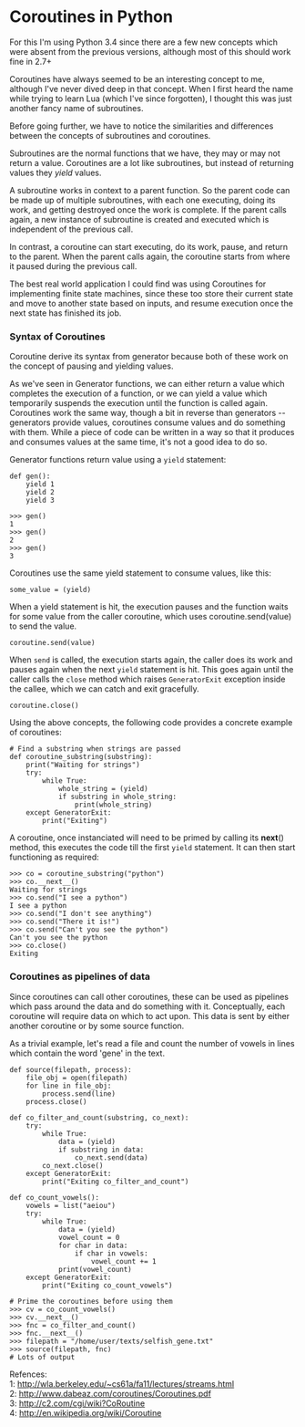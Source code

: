 # Coroutines in Python #

For this I'm using Python 3.4 since there are a few new concepts which were
absent from the previous versions, although most of this should work fine in
2.7+

Coroutines have always seemed to be an interesting concept to me, although I've
never dived deep in that concept. When I first heard the name while trying to
learn Lua (which I've since forgotten), I thought this was just another fancy
name of subroutines.

Before going further, we have to notice the similarities and differences
between the concepts of subroutines and coroutines.

Subroutines are the normal functions that we have, they may or may not return
a value. Coroutines are a lot like subroutines, but instead of returning values
they _yield_ values.

A subroutine works in context to a parent function. So the parent code can be
made up of multiple subroutines, with each one executing, doing its work, and
getting destroyed once the work is complete. If the parent calls again, a new
instance of subroutine is created and executed which is independent of the
previous call.

In contrast, a coroutine can start executing, do its work, pause, and  return
to the parent. When the parent calls again, the coroutine starts from where it
paused during the previous call.

The best real world application I could find was using Coroutines for
implementing finite state machines, since these too store their current state
and move to another state based on inputs, and resume execution once the
next state has finished its job.

### Syntax of Coroutines ###
Coroutine derive its syntax from generator because both of these work on the
concept of pausing and yielding values.

As we've seen in Generator functions, we can either return a value which
completes the execution of a function, or we can yield a value which
temporarily suspends the execution until the function is called again.
Coroutines work the same way, though a bit in reverse than generators --
generators provide values, coroutines consume values and do something with them.
While a piece of code can be written in a way so that it produces and consumes
values at the same time, it's not a good idea to do so.

Generator functions return value using a `yield` statement:

	def gen():
		yield 1
		yield 2
		yield 3

	>>> gen()
	1
	>>> gen()
	2
	>>> gen()
	3

Coroutines use the same yield statement to consume values, like this:

	some_value = (yield)

When a yield statement is hit, the execution pauses and the function waits for
some value from the caller coroutine, which uses coroutine.send(value) to send
the value.

	coroutine.send(value)

When `send` is called, the execution starts again, the caller does its work
and pauses again when the next `yield` statement is hit. This goes again until
the caller calls the `close` method which  raises `GeneratorExit` exception
inside the callee, which we can catch and exit gracefully.

	coroutine.close()

Using the above concepts, the following code provides a concrete example of
coroutines:

	# Find a substring when strings are passed
	def coroutine_substring(substring):
		print("Waiting for strings")
		try:
			while True:
				whole_string = (yield)
				if substring in whole_string:
					print(whole_string)
		except GeneratorExit:
			print("Exiting")

A coroutine, once instanciated will need to be primed by calling its __next__()
method, this executes the code till the first `yield` statement. It can then
start functioning as required:

	>>> co = coroutine_substring("python")
	>>> co.__next__()
	Waiting for strings
	>>> co.send("I see a python")
	I see a python
	>>> co.send("I don't see anything")
	>>> co.send("There it is!")
	>>> co.send("Can't you see the python")
	Can't you see the python
	>>> co.close()
	Exiting
	
### Coroutines as pipelines of data ###
Since coroutines can call other coroutines, these can be used as pipelines
which pass around the data and do something with it.
Conceptually, each coroutine will require data on which to act upon. This data
is sent by either another coroutine or by some source function.

As a trivial example, let's read a file and count the number of vowels in lines
which contain the word 'gene' in the text.

	def source(filepath, process):
		file_obj = open(filepath)
		for line in file_obj:
			process.send(line)
		process.close()

	def co_filter_and_count(substring, co_next):
		try:
			while True:
				data = (yield)
				if substring in data:
					co_next.send(data)
	        co_next.close()
		except GeneratorExit:
			print("Exiting co_filter_and_count")

	def co_count_vowels():
		vowels = list("aeiou")
		try:
			while True:
				data = (yield)
				vowel_count = 0
				for char in data:
					if char in vowels:
						vowel_count += 1
	            print(vowel_count)
	    except GeneratorExit:
			print("Exiting co_count_vowels")

	# Prime the coroutines before using them
	>>> cv = co_count_vowels()
	>>> cv.__next__()
	>>> fnc = co_filter_and_count()
	>>> fnc.__next__()
	>>> filepath = "/home/user/texts/selfish_gene.txt"
	>>> source(filepath, fnc)
	# Lots of output

Refences: <br>
1: http://wla.berkeley.edu/~cs61a/fa11/lectures/streams.html <br>
2: http://www.dabeaz.com/coroutines/Coroutines.pdf <br>
3: http://c2.com/cgi/wiki?CoRoutine <br>
4: http://en.wikipedia.org/wiki/Coroutine <br>
